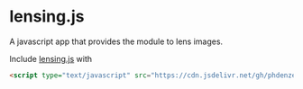 # lensing.js

A javascript app that provides the module to lens images.

Include [lensing.js](https://rawgit.com/phdenzel/lensing.js/master/lensing.js) with
``` html
<script type="text/javascript" src="https://cdn.jsdelivr.net/gh/phdenzel/lensing.js/lensing.js"></script>
```
